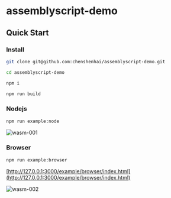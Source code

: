# assemblyscript-demo

## Quick Start

### Install

```sh
git clone git@github.com:chenshenhai/assemblyscript-demo.git

cd assemblyscript-demo

npm i

npm run build
```

### Nodejs

```sh
npm run example:node
```

![wasm-001](https://user-images.githubusercontent.com/8216630/63648561-0a998100-c764-11e9-9a38-2bfdc2f247f3.jpg)


### Browser

```sh
npm run example:browser
```


[http://127.0.0.1:3000/example/browser/index.html](http://127.0.0.1:3000/example/browser/index.html)

![wasm-002](https://user-images.githubusercontent.com/8216630/63648563-0ec59e80-c764-11e9-83d6-078a0104e89c.jpg)
